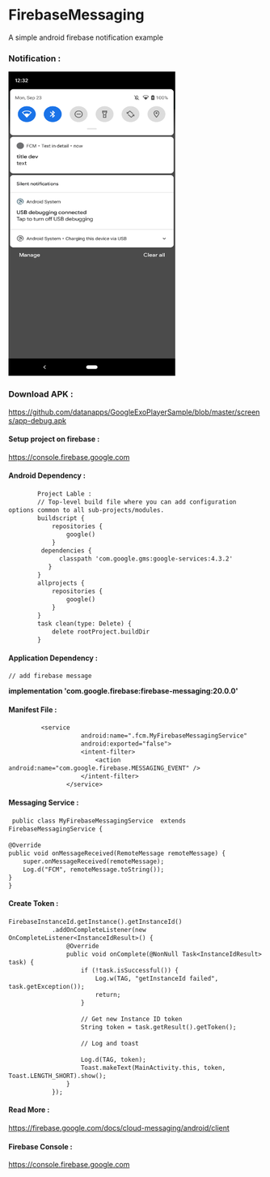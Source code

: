 # FirebaseMessaging
A simple android firebase notification example 

### Notification : 
<img src="https://github.com/datanapps/FirebaseMessaging/blob/master/screens/fcm_1.png" height="600" width="330">


### Download APK : 

https://github.com/datanapps/GoogleExoPlayerSample/blob/master/screens/app-debug.apk


#### Setup project on firebase :

https://console.firebase.google.com


#### Android Dependency :

            Project Lable : 
            // Top-level build file where you can add configuration options common to all sub-projects/modules.
            buildscript {
                repositories {
                    google()
                }
             dependencies {
                  classpath 'com.google.gms:google-services:4.3.2'
               }
            }
            allprojects {
                repositories {
                    google()
                }
            }
            task clean(type: Delete) {
                delete rootProject.buildDir
            }


#### Application Dependency : 

    // add firebase message
   **implementation 'com.google.firebase:firebase-messaging:20.0.0'**
   
#### Manifest File : 


             <service
                        android:name=".fcm.MyFirebaseMessagingService"
                        android:exported="false">
                        <intent-filter>
                            <action android:name="com.google.firebase.MESSAGING_EVENT" />
                        </intent-filter>
                    </service>


#### Messaging Service : 

     public class MyFirebaseMessagingService  extends FirebaseMessagingService {

    @Override
    public void onMessageReceived(RemoteMessage remoteMessage) {
        super.onMessageReceived(remoteMessage);
        Log.d("FCM", remoteMessage.toString());
    }
    }
    
    
#### Create Token :

    FirebaseInstanceId.getInstance().getInstanceId()
                .addOnCompleteListener(new OnCompleteListener<InstanceIdResult>() {
                    @Override
                    public void onComplete(@NonNull Task<InstanceIdResult> task) {
                        if (!task.isSuccessful()) {
                            Log.w(TAG, "getInstanceId failed", task.getException());
                            return;
                        }

                        // Get new Instance ID token
                        String token = task.getResult().getToken();

                        // Log and toast

                        Log.d(TAG, token);
                        Toast.makeText(MainActivity.this, token, Toast.LENGTH_SHORT).show();
                    }
                });
                
                
       
#### Read More :

https://firebase.google.com/docs/cloud-messaging/android/client


#### Firebase Console :

https://console.firebase.google.com
